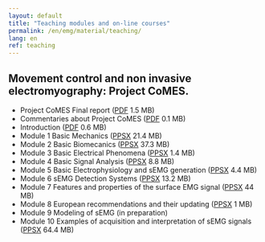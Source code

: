 ```yaml
---
layout: default
title: "Teaching modules and on-line courses"
permalink: /en/emg/material/teaching/
lang: en
ref: teaching
---
```


## Movement control and non invasive electromyography: Project CoMES.

- Project CoMES Final report ([PDF](/assets/pdfs/comes_rapporto_finale.pdf) 1.5 MB)
- Commentaries about Project CoMES ([PDF](/assets/pdfs/comes_commentaries.pdf) 0.1 MB)
- Introduction ([PDF](/assets/pptx/en_introduction_to_the_teaching_material.pdf) 0.6 MB)
- Module 1 Basic Mechanics ([PPSX](/assets/pptx/en_mod01_basic_mechanics.ppsx) 21.4 MB)
- Module 2 Basic Biomecanics ([PPSX](/assets/pptx/en_mod02_basic_concepts_biomechanics.ppsx) 37.3 MB)
- Module 3 Basic Electrical Phenomena ([PPSX](/assets/pptx/en_mod03_physics_of_elementary_electric_phenomena.ppsx) 1.4 MB)
- Module 4 Basic Signal Analysis ([PPSX](/assets/pptx/en_mod04_signal_analysis.ppsx) 8.8 MB)
- Module 5 Basic Electrophysiology and sEMG generation ([PPSX](/assets/pptx/en_mod05_basic_electrophysiology_and_emg_generation.ppsx) 4.4 MB)
- Module 6 sEMG Detection Systems ([PPSX](/assets/pptx/en_mod06_sEMG_detection_systems.ppsx) 13.2 MB)
- Module 7 Features and properties of the surface EMG signal ([PPSX](/assets/pptx/en_mod07_EMG_features.ppsx) 44 MB)
- Module 8 European recommendations and their updating ([PPSX](/assets/pptx/en_mod08_european_recomendations.ppsx) 1 MB)
- Module 9 Modeling of sEMG (in preparation)
- Module 10 Examples of acquisition and interpretation of sEMG signals ([PPSX](/assets/pptx/en_mod10_semg_examples.ppsx) 64.4 MB)